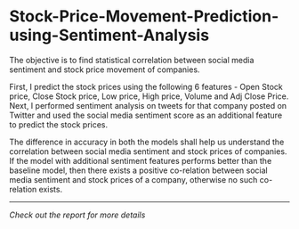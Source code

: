 # Stock-Price-Movement-Prediction-using-Sentiment-Analysis

The objective is to find statistical correlation between social media sentiment and stock price movement of companies.

First, I predict the stock prices using the following 6 features - Open Stock price, Close Stock price, Low price, High price, Volume and Adj Close Price. Next, I performed sentiment analysis on tweets for that company posted on Twitter and used the social media sentiment score as an additional feature to predict the stock prices.

The difference in accuracy in both the models shall help us understand the correlation between social media sentiment and stock prices of companies. If the model with additional sentiment features performs better than the baseline model, then there exists a positive co-relation between social media sentiment and stock prices of a company, otherwise no such co-relation exists.

<hr>
<i> Check out the report for more details </i>
